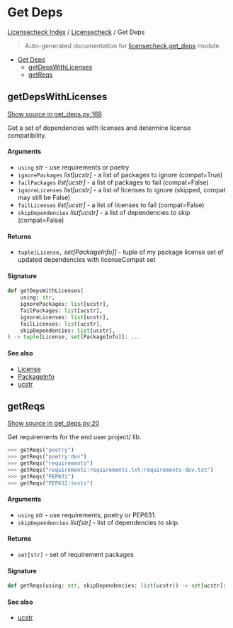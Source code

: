# Get Deps

[Licensecheck Index](../README.md#licensecheck-index) /
[Licensecheck](./index.md#licensecheck) /
Get Deps

> Auto-generated documentation for [licensecheck.get_deps](../../../licensecheck/get_deps.py) module.

- [Get Deps](#get-deps)
  - [getDepsWithLicenses](#getdepswithlicenses)
  - [getReqs](#getreqs)

## getDepsWithLicenses

[Show source in get_deps.py:168](../../../licensecheck/get_deps.py#L168)

Get a set of dependencies with licenses and determine license compatibility.

#### Arguments

- `using` *str* - use requirements or poetry
- `ignorePackages` *list[ucstr]* - a list of packages to ignore (compat=True)
- `failPackages` *list[ucstr]* - a list of packages to fail (compat=False)
- `ignoreLicenses` *list[ucstr]* - a list of licenses to ignore (skipped, compat may still be False)
- `failLicenses` *list[ucstr]* - a list of licenses to fail (compat=False)
- `skipDependencies` *list[ucstr]* - a list of dependencies to skip (compat=False)

#### Returns

- `tuple[License,` *set[PackageInfo]]* - tuple of
 my package license
 set of updated dependencies with licenseCompat set

#### Signature

```python
def getDepsWithLicenses(
    using: str,
    ignorePackages: list[ucstr],
    failPackages: list[ucstr],
    ignoreLicenses: list[ucstr],
    failLicenses: list[ucstr],
    skipDependencies: list[ucstr],
) -> tuple[License, set[PackageInfo]]: ...
```

#### See also

- [License](./types.md#license)
- [PackageInfo](./types.md#packageinfo)
- [ucstr](./types.md#ucstr)



## getReqs

[Show source in get_deps.py:20](../../../licensecheck/get_deps.py#L20)

Get requirements for the end user project/ lib.

```python
>>> getReqs("poetry")
>>> getReqs("poetry:dev")
>>> getReqs("requirements")
>>> getReqs("requirements:requirements.txt;requirements-dev.txt")
>>> getReqs("PEP631")
>>> getReqs("PEP631:tests")
```

#### Arguments

- `using` *str* - use requirements, poetry or PEP631.
- `skipDependencies` *list[str]* - list of dependencies to skip.

#### Returns

- `set[str]` - set of requirement packages

#### Signature

```python
def getReqs(using: str, skipDependencies: list(ucstr)) -> set[ucstr]: ...
```

#### See also

- [ucstr](./types.md#ucstr)